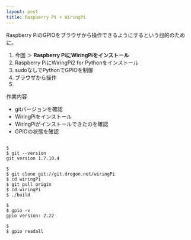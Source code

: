 ```yaml
---
layout: post
title: Raspberry Pi + WiringPi
---
```

Raspberry PiのGPIOをブラウザから操作できるようにするという目的のために。

1. 今回 ＞ __Raspberry PiにWiringPiをインストール__
2. Raspberry PiにWiringPi2 for Pythonをインストール
3. sudoなしでPythonでGPIOを制御
4. ブラウザから操作
5. 


作業内容

+ gitバージョンを確認
+ WiringPiをインストール
+ WiringPiがインストールできたのを確認
+ GPIOの状態を確認


```

$
$ git --version
git version 1.7.10.4

$
$ git clone git://git.drogon.net/wiringPi
$ cd wiringPi
$ git pull origin
$ cd wiringPi
$ ./build

$
$ gpio -v
gpio version: 2.22

$
$ gpio readall




```

